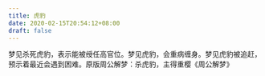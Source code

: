 ```yaml
---
title: 虎豹
date: 2020-02-15T20:54:12+08:00
draft: false
---
```


梦见杀死虎豹，表示能被绶任高官位。梦见虎豹，会重病缠身。梦见虎豹被追赶，预示着最近会遇到困难。原版周公解梦：杀虎豹，主得重樱《周公解梦》